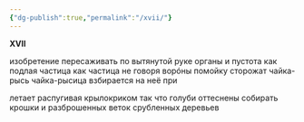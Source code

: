 ```yaml
---
{"dg-publish":true,"permalink":"/xvii/"}
---
```


**XVII**

изобретение пересаживать по вытянутой руке органы
и пустота как подлая частица
как частица
не говоря ворóны помойку сторожат
чайка-рысь чайка-рысица взбирается на неё при

летает распугивая крылокриком
так что голуби оттеснены собирать крошки и разброшенных веток срубленных деревьев